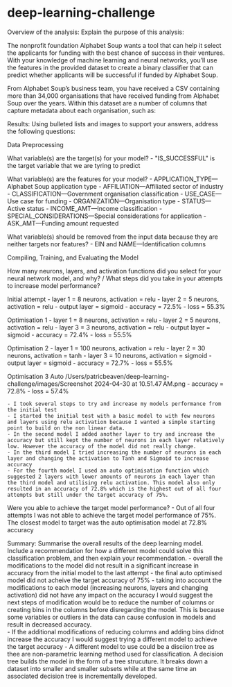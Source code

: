 # deep-learning-challenge

Overview of the analysis: Explain the purpose of this analysis:

The nonprofit foundation Alphabet Soup wants a tool that can help it select the applicants for funding with the best chance of success in their ventures. With your knowledge of machine learning and neural networks, you’ll use the features in the provided dataset to create a binary classifier that can predict whether applicants will be successful if funded by Alphabet Soup.

From Alphabet Soup’s business team, you have received a CSV containing more than 34,000 organisations that have received funding from Alphabet Soup over the years. Within this dataset are a number of columns that capture metadata about each organisation, such as:

Results: Using bulleted lists and images to support your answers, address the following questions:

Data Preprocessing

What variable(s) are the target(s) for your model?
    - "IS_SUCCESSFUL" is the target variable that we are tyring to predict 

What variable(s) are the features for your model?
    - APPLICATION_TYPE—Alphabet Soup application type
    - AFFILIATION—Affiliated sector of industry
    - CLASSIFICATION—Government organisation classification
    - USE_CASE—Use case for funding
    - ORGANIZATION—Organisation type
    - STATUS—Active status
    - INCOME_AMT—Income classification
    - SPECIAL_CONSIDERATIONS—Special considerations for application
    - ASK_AMT—Funding amount requested
    
What variable(s) should be removed from the input data because they are neither targets nor features?
    - EIN and NAME—Identification columns

Compiling, Training, and Evaluating the Model

How many neurons, layers, and activation functions did you select for your neural network model, and why? / What steps did you take in your attempts to increase model performance?

Initial attempt
    - layer 1 = 8 neurons, activation = relu
    - layer 2 = 5 neurons, activation = relu
    - output layer = sigmoid
    - accuracy = 72.5%
    - loss = 55.3%
    
Optimisation 1 
    - layer 1 = 8 neurons, activation = relu
    - layer 2 = 5 neurons, activation = relu
    - layer 3 = 3 neurons, activation = relu
    - output layer = sigmoid
    - accuracy = 72.4%
    - loss = 55.5%
    
Optimisation 2 
    - layer 1 = 100 neurons, activation = relu
    - layer 2 = 30 neurons, activation = tanh
    - layer 3 = 10 neurons, activation = sigmoid
    - output layer = sigmoid
    - accuracy = 72.7%
    - loss = 55.5%
    
Optimisation 3 Auto
/Users/patricbeaven/deep-learning-challenge/images/Screenshot 2024-04-30 at 10.51.47 AM.png
    - accuracy = 72.8%
    - loss = 57.4%
    
    - I took several steps to try and increase my models performance from the initial test 
    - I started the initial test with a basic model to with few neurons and layers using relu activation because I wanted a simple starting point to build on the non linear data. 
    - In the second model I added another layer to try and increase the accuracy but still kept the number of neurons in each layer relatively low. However the accuracy of the model did not really change. 
    - In the third model I tried increasing the number of neurons in each layer and changing the activation to Tanh and Sigmoid to increase accuracy
    - For the fourth model I used an auto optimisation function which suggested 2 layers with lower amounts of neurons in each layer than the third model and utilising relu activation. This model also only resulted in an accuracy of 72.8% which is the highest out of all four attempts but still under the target accuracy of 75%. 
    
Were you able to achieve the target model performance?
    - Out of all four attempts I was not able to achieve the target model performance of 75%. The closest model to target was the auto optimisation model at 72.8% accuracy


Summary: Summarise the overall results of the deep learning model. Include a recommendation for how a different model could solve this classification problem, and then explain your recommendation.
    - overall the modifications to the model did not result in a significant increase in accuracy from the initial model to the last attempt 
    - the final auto optimised model did not acheive the target accuracy of 75%
    - taking into account the modifications to each model (increasing neurons, layers and changing activation) did not have any impact on the accuracy I would suggest the next steps of modification would be to reduce the number of columns or creating bins in the columns before disregarding the model. This is because some variables or outliers in the data can cause confusion in models and result in decreased accuracy.  
    - If the additional modifications of reducing columns and adding bins didnot increase the accuracy I would suggest trying a different model to  achieve the target accuracy
    - A different model to use could be a disciion tree as thee are non-parametric learning method used for classification. A decision tree builds the model in the form of a tree strucuture. It breaks down a dataset into smaller and smaller subsets while at the same time an associated decision tree is incrementally developed. 

